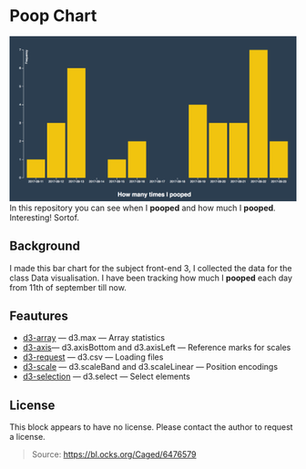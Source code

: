 # Poop Chart
![Preview link](barchartsc.png)
In this repository you can see when I **pooped** and how much I **pooped**.
Interesting! Sortof.

## Background
I made this bar chart for the subject front-end 3, I collected the data
for the class Data visualisation. I have been tracking how much I **pooped**
each day from 11th of september till now.

## Feautures
* [d3-array](https://github.com/d3/d3-array#api-reference) — d3.max — Array statistics
* [d3-axis](https://github.com/d3/d3-axis#api-reference )— d3.axisBottom and d3.axisLeft — Reference marks for scales
* [d3-request](https://github.com/d3/d3-request#api-reference) — d3.csv — Loading files
* [d3-scale](https://github.com/d3/d3-scale#api-reference) — d3.scaleBand and d3.scaleLinear — Position encodings
* [d3-selection](https://github.com/d3/d3-selection#api-reference) — d3.select — Select elements

## License
This block appears to have no license. Please contact the author to request a license.
>Source: https://bl.ocks.org/Caged/6476579
